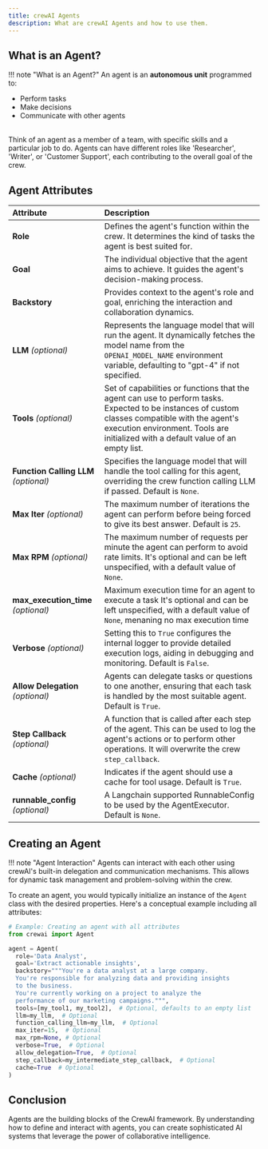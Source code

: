 ```yaml
---
title: crewAI Agents
description: What are crewAI Agents and how to use them.
---
```


## What is an Agent?
!!! note "What is an Agent?"
    An agent is an **autonomous unit** programmed to:
    <ul>
      <li class='leading-3'>Perform tasks</li>
      <li class='leading-3'>Make decisions</li>
      <li class='leading-3'>Communicate with other agents</li>
    </ul>
      <br/>
    Think of an agent as a member of a team, with specific skills and a particular job to do. Agents can have different roles like 'Researcher', 'Writer', or 'Customer Support', each contributing to the overall goal of the crew.

## Agent Attributes

| Attribute                  | Description                                                                                                                                                                                                                                    |
| :------------------------- | :--------------------------------------------------------------------------------------------------------------------------------------------------------------------------------------------------------------------------------------------- |
| **Role**                   | Defines the agent's function within the crew. It determines the kind of tasks the agent is best suited for.                                                                                                                                    |
| **Goal**                   | The individual objective that the agent aims to achieve. It guides the agent's decision-making process.                                                                                                                                        |
| **Backstory**              | Provides context to the agent's role and goal, enriching the interaction and collaboration dynamics.                                                                                                                                           |
| **LLM** *(optional)*       | Represents the language model that will run the agent. It dynamically fetches the model name from the `OPENAI_MODEL_NAME` environment variable, defaulting to "gpt-4" if not specified.                                                         |
| **Tools** *(optional)*     | Set of capabilities or functions that the agent can use to perform tasks. Expected to be instances of custom classes compatible with the agent's execution environment. Tools are initialized with a default value of an empty list.             |
| **Function Calling LLM** *(optional)* | Specifies the language model that will handle the tool calling for this agent, overriding the crew function calling LLM if passed. Default is `None`.                                                                                          |
| **Max Iter** *(optional)*  | The maximum number of iterations the agent can perform before being forced to give its best answer. Default is `25`.                                                                                                                           |
| **Max RPM** *(optional)*   | The maximum number of requests per minute the agent can perform to avoid rate limits. It's optional and can be left unspecified, with a default value of `None`.                                                                               |
| **max_execution_time** *(optional)*   | Maximum execution time for an agent to execute a task It's optional and can be left unspecified, with a default value of `None`, menaning no max execution time                                                                     |
| **Verbose** *(optional)*   | Setting this to `True` configures the internal logger to provide detailed execution logs, aiding in debugging and monitoring. Default is `False`.                                                                                              |
| **Allow Delegation** *(optional)* | Agents can delegate tasks or questions to one another, ensuring that each task is handled by the most suitable agent. Default is `True`.                                                                                                       |
| **Step Callback** *(optional)* | A function that is called after each step of the agent. This can be used to log the agent's actions or to perform other operations. It will overwrite the crew `step_callback`.                                                               |
| **Cache** *(optional)*     | Indicates if the agent should use a cache for tool usage. Default is `True`.                                                                                                                                                                  |
| **runnable_config** *(optional)*      | A Langchain supported RunnableConfig to be used by the AgentExecutor. Default is `None`.    |

## Creating an Agent

!!! note "Agent Interaction"
    Agents can interact with each other using crewAI's built-in delegation and communication mechanisms. This allows for dynamic task management and problem-solving within the crew.

To create an agent, you would typically initialize an instance of the `Agent` class with the desired properties. Here's a conceptual example including all attributes:

```python
# Example: Creating an agent with all attributes
from crewai import Agent

agent = Agent(
  role='Data Analyst',
  goal='Extract actionable insights',
  backstory="""You're a data analyst at a large company.
  You're responsible for analyzing data and providing insights
  to the business.
  You're currently working on a project to analyze the
  performance of our marketing campaigns.""",
  tools=[my_tool1, my_tool2],  # Optional, defaults to an empty list
  llm=my_llm,  # Optional
  function_calling_llm=my_llm,  # Optional
  max_iter=15,  # Optional
  max_rpm=None, # Optional
  verbose=True,  # Optional
  allow_delegation=True,  # Optional
  step_callback=my_intermediate_step_callback,  # Optional
  cache=True  # Optional
)
```

## Conclusion
Agents are the building blocks of the CrewAI framework. By understanding how to define and interact with agents, you can create sophisticated AI systems that leverage the power of collaborative intelligence.
